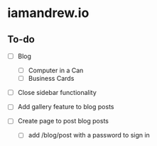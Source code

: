 # iamandrew.io

## To-do
- [ ] Blog
  - [ ] Computer in a Can
  - [ ] Business Cards

- [ ] Close sidebar functionality

- [ ] Add gallery feature to blog posts

- [ ] Create page to post blog posts
  - [ ] add /blog/post with a password to sign in
